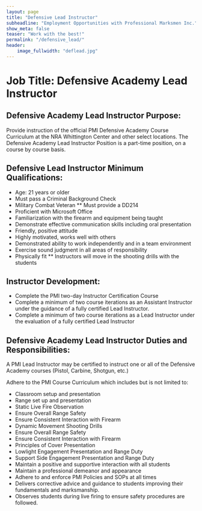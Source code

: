 ```yaml
---
layout: page
title: "Defensive Lead Instructor"
subheadline: "Employment Opportunities with Professional Marksmen Inc."
show_meta: false
teaser: "Work with the best!"
permalink: "/defensive_lead/"
header:
    image_fullwidth: "deflead.jpg"
---
```



# Job Title:  Defensive Academy Lead Instructor

## Defensive Academy Lead Instructor Purpose:

Provide instruction of the official PMI Defensive Academy Course Curriculum at the NRA Whittington Center and other select locations.  The Defensive Academy Lead Instructor Position is a part-time position, on a course by course basis.

 

## Defensive Lead Instructor Minimum Qualifications:

* Age: 21 years or older
* Must pass a Criminal Background Check
* Military Combat Veteran ** Must provide a DD214
* Proficient with Microsoft Office
* Familiarization with the firearm and equipment being taught
* Demonstrate effective communication skills including oral presentation
* Friendly, positive attitude
* Highly motivated, works well with others
* Demonstrated ability to work independently and in a team environment
* Exercise sound judgment in all areas of responsibility
* Physically fit ** Instructors will move in the shooting drills with the students

## Instructor Development:

* Complete the PMI two-day Instructor Certification Course
* Complete a minimum of two course iterations as an Assistant Instructor under the guidance of a fully certified Lead Instructor.
* Complete a minimum of two course iterations as a Lead Instructor under the evaluation of a fully certified Lead Instructor

## Defensive Academy Lead Instructor Duties and Responsibilities:

A PMI Lead Instructor may be certified to instruct one or all of the Defensive Academy courses (Pistol, Carbine, Shotgun, etc.)
	
Adhere to the PMI Course Curriculum which includes but is not limited to:
            
* Classroom setup and presentation
* Range set up and presentation
* Static Live Fire Observation
* Ensure Overall Range Safety
* Ensure Consistent Interaction with Firearm
* Dynamic Movement Shooting Drills
* Ensure Overall Range Safety
* Ensure Consistent Interaction with Firearm
* Principles of Cover Presentation
* Lowlight Engagement Presentation and Range Duty
* Support Side Engagement Presentation and Range Duty
* Maintain a positive and supportive interaction with all students
* Maintain a professional demeanor and appearance
* Adhere to and enforce PMI Policies and SOPs at all times
* Delivers corrective advice and guidance to students improving their fundamentals and marksmanship.
* Observes students during live firing to ensure safety procedures are followed.